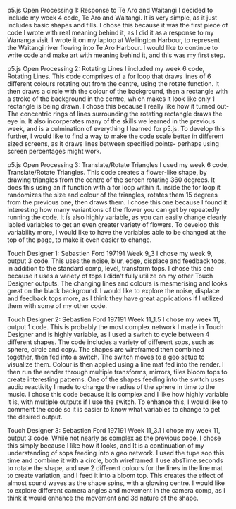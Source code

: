 

p5.js Open Processing 1: Response to Te Aro and Waitangi
I decided to include my week 4 code, Te Aro and Waitangi. It is very simple, as it just includes basic shapes and fills.
I chose this because it was the first piece of code I wrote with real meaning behind it, as I did it as a response to my Wananga visit.
I wrote it on my laptop at Wellington Harbour, to represent the Waitangi river flowing into Te Aro Harbour. I would like to continue
to write code and make art with meaning behind it, and this was my first step. 

p5.js Open Processing 2: Rotating Lines
I included my week 6 code, Rotating Lines. This code comprises of a for loop that draws lines of 6 different colours rotating out from the centre, 
using the rotate function. It then draws a circle with the colour of the background, then a rectangle with a stroke of the background in the centre, 
which makes it look like only 1 rectangle is being drawn. I chose this because I really like how it turned out- The concentric rings of lines surrounding the 
rotating rectangle draws the eye in. It also incorperates many of the skills we learned in the previous week, and is a culmination of everything 
I learned for p5.js. To develop this further, I would like to find a way to make the code scale better in different sized screens, as it draws lines between
specified points- perhaps using screen percentages might work. 

p5.js Open Processing 3: Translate/Rotate Triangles
I used my week 6 code, Translate/Rotate Triangles. This code creates a flower-like shape, by drawing triangles from the centre of the screen rotating 360 degrees. 
It does this using an if function with a for loop within it. inside the for loop it randomizes the size and colour of the triangles, rotates them 15 degrees from the 
previous one, then draws them. I chose this one because I found it interesting how many variantions of the flower you can get by repeatedly running the code. It is also highly
variable, as you can easily change clearly labled variables to get an even greater variety of flowers. To develop this variability more, I would like to have the variables able to 
be changed at the top of the page, to make it even easier to change. 

Touch Designer 1: Sebastien Ford 197191 Week 9_3
I chose my week 9, output 3 code. This uses the noise, blur, edge, displace and feedback tops, in addition to the standard comp, level, transform tops. I chose this one because it uses a variety
of tops I didn't fully utilize on my other Touch Designer outputs. The changing lines and colours is mesmerising and looks great on the black background. I would like to explore the noise, displace
and feedback tops more, as I think they have great applications if I utilized them with some of my other code. 

Touch Designer 2: Sebastien Ford 197191 Week 11_1.5
I chose my week 11, output 1 code. This is probably the most complex network I made in Touch Designer and is highly variable, as I used a switch to cycle between 4 different shapes. The code includes 
a variety of different sops, such as sphere, circle and copy. The shapes are wireframed then combined together, then fed into a switch. The switch moves to a geo setup to visualize them. Colour is then applied 
using a line mat fed into the render. I then run the render through multiple transforms, mirrors, tiles bloom tops to create interesting patterns. One of the shapes feeding into the switch uses audio reactivity I made to 
change the radius of the sphere in time to the music. I chose this code because it is complex and I like how highly variable it is, with multiple outputs if I use the switch. To enhance this, I would like to 
comment the code so it is easier to know what variables to change to get the desired output. 

Touch Designer 3: Sebastien Ford 197191 Week 11_3.1
I chose my week 11, output 3 code. While not nearly as complex as the previous code, I chose this simply because I like how it looks, and It is a continuation of my understanding of sops feeding into a geo network. I used
the tupe sop this time and combine it with a circle, both wireframed. I use absTime.seconds to rotate the shape, and use 2 different colours for the lines in the line mat to create variation, and I feed it into a bloom top.
This creates the effect of almost sound waves as the shape spins, with a glowing centre. I would like to explore different camera angles and movement in the camera comp, as I think it would enhance the movement and 3d nature of the shape. 


